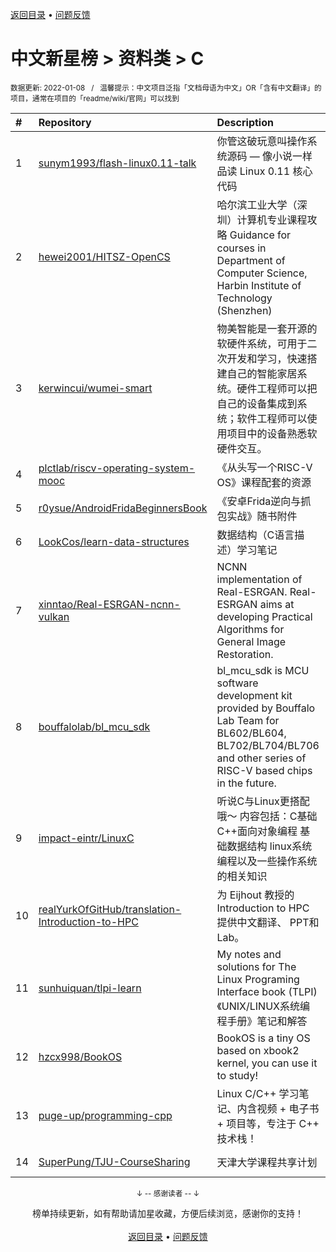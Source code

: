 <a href="https://github.com/GrowingGit/GitHub-Chinese-Top-Charts#github中文排行榜">返回目录</a> • <a href="/content/docs/feedback.md">问题反馈</a>

# 中文新星榜 > 资料类 > C
<sub>数据更新: 2022-01-08&nbsp;&nbsp;&nbsp;/&nbsp;&nbsp;&nbsp;温馨提示：中文项目泛指「文档母语为中文」OR「含有中文翻译」的项目，通常在项目的「readme/wiki/官网」可以找到</sub>

|#|Repository|Description|Stars|Updated|Created|
|:-|:-|:-|:-|:-|:-|
|1|[sunym1993/flash-linux0.11-talk](https://github.com/sunym1993/flash-linux0.11-talk)|你管这破玩意叫操作系统源码 — 像小说一样品读 Linux 0.11 核心代码|3541|2022-01-06|2021-11-06|
|2|[hewei2001/HITSZ-OpenCS](https://github.com/hewei2001/HITSZ-OpenCS)|哈尔滨工业大学（深圳）计算机专业课程攻略   Guidance for courses in Department of Computer Science, Harbin Institute of Technology (Shenzhen)|453|2022-01-04|2021-03-05|
|3|[kerwincui/wumei-smart](https://github.com/kerwincui/wumei-smart)|物美智能是一套开源的软硬件系统，可用于二次开发和学习，快速搭建自己的智能家居系统。硬件工程师可以把自己的设备集成到系统；软件工程师可以使用项目中的设备熟悉软硬件交互。|284|2021-07-16|2021-05-24|
|4|[plctlab/riscv-operating-system-mooc](https://github.com/plctlab/riscv-operating-system-mooc)|《从头写一个RISC-V OS》课程配套的资源|164|2021-12-27|2021-03-22|
|5|[r0ysue/AndroidFridaBeginnersBook](https://github.com/r0ysue/AndroidFridaBeginnersBook)|《安卓Frida逆向与抓包实战》随书附件|130|2021-10-15|2021-04-26|
|6|[LookCos/learn-data-structures](https://github.com/LookCos/learn-data-structures)|数据结构（C语言描述）学习笔记|116|2022-01-03|2021-10-09|
|7|[xinntao/Real-ESRGAN-ncnn-vulkan](https://github.com/xinntao/Real-ESRGAN-ncnn-vulkan)|NCNN implementation of Real-ESRGAN. Real-ESRGAN aims at developing Practical Algorithms for General Image Restoration.|80|2021-12-10|2021-07-31|
|8|[bouffalolab/bl_mcu_sdk](https://github.com/bouffalolab/bl_mcu_sdk)|bl_mcu_sdk is MCU software development kit provided by Bouffalo Lab Team for BL602/BL604, BL702/BL704/BL706 and other series of  RISC-V based chips in the future.|74|2021-12-11|2021-04-27|
|9|[impact-eintr/LinuxC](https://github.com/impact-eintr/LinuxC)|听说C与Linux更搭配哦～ 内容包括：C基础 C++面向对象编程 基础数据结构 linux系统编程以及一些操作系统的相关知识|62|2021-12-06|2021-02-08|
|10|[realYurkOfGitHub/translation-Introduction-to-HPC](https://github.com/realYurkOfGitHub/translation-Introduction-to-HPC)|为 Eijhout 教授的Introduction to HPC提供中文翻译、 PPT和Lab。|55|2021-12-27|2021-10-18|
|11|[sunhuiquan/tlpi-learn](https://github.com/sunhuiquan/tlpi-learn)|My notes and solutions for The Linux Programing Interface book (TLPI)《UNIX/LINUX系统编程手册》笔记和解答|47|2021-11-07|2021-04-15|
|12|[hzcx998/BookOS](https://github.com/hzcx998/BookOS)|BookOS is a tiny OS based on xbook2 kernel, you can use it to study!|38|2021-10-31|2021-02-05|
|13|[puge-up/programming-cpp](https://github.com/puge-up/programming-cpp)|Linux C/C++ 学习笔记、内含视频 + 电子书 + 项目等，专注于 C++ 技术栈！|36|2021-08-15|2021-07-18|
|14|[SuperPung/TJU-CourseSharing](https://github.com/SuperPung/TJU-CourseSharing)|天津大学课程共享计划|31|2021-11-13|2021-07-01|

<div align="center">
    <p><sub>↓ -- 感谢读者 -- ↓</sub></p>
    榜单持续更新，如有帮助请加星收藏，方便后续浏览，感谢你的支持！
</div>

<br/>

<div align="center"><a href="https://github.com/GrowingGit/GitHub-Chinese-Top-Charts#github中文排行榜">返回目录</a> • <a href="/content/docs/feedback.md">问题反馈</a></div>

